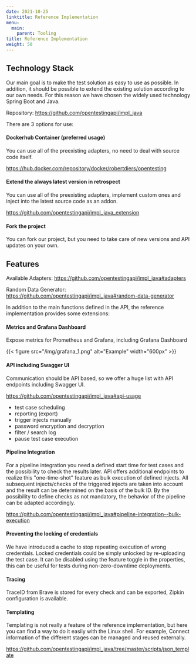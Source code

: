 ```yaml
---
date: 2021-10-25
linktitle: Reference Implementation
menu:
  main:
    parent: Tooling
title: Reference Implementation
weight: 50
---
```


## Technology Stack
Our main goal is to make the test solution as easy to use as possible. 
In addition, it should be possible to extend the existing solution according to our own needs. 
For this reason we have chosen the widely used technology Spring Boot and Java.

Repository:
<a href="https://github.com/opentestingapi/impl_java">https://github.com/opentestingapi/impl_java</a> 

There are 3 options for use:

#### Dockerhub Container (preferred usage)
You can use all of the preexisting adapters, no need to deal with source code itself.

<a href="https://hub.docker.com/repository/docker/robertdiers/opentesting">https://hub.docker.com/repository/docker/robertdiers/opentesting</a> 

#### Extend the always latest version in retrospect
You can use all of the preexisting adapters, implement custom ones and inject into the latest source code as an addon.

<a href="https://github.com/opentestingapi/impl_java_extension">https://github.com/opentestingapi/impl_java_extension</a> 

#### Fork the project
You can fork our project, but you need to take care of new versions and API updates on your own.

## Features

Available Adapters: <a href="https://github.com/opentestingapi/impl_java#adapters">https://github.com/opentestingapi/impl_java#adapters</a> 

Random Data Generator: <a href="https://github.com/opentestingapi/impl_java#random-data-generator">https://github.com/opentestingapi/impl_java#random-data-generator</a> 

In addition to the main functions defined in the API, the reference implementation provides some extensions:

#### Metrics and Grafana Dashboard
Expose metrics for Prometheus and Grafana, including Grafana Dashboard

{{< figure src="/img/grafana_1.png" alt="Example" width="600px" >}}

#### API including Swagger UI
Communication should be API based, so we offer a huge list with API endpoints including Swagger UI.

<a href="https://github.com/opentestingapi/impl_java#api-usage">https://github.com/opentestingapi/impl_java#api-usage</a>

* test case scheduling
* reporting (export)
* trigger injects manually
* password encryption and decryption
* filter / search log
* pause test case execution

#### Pipeline Integration
For a pipeline integration you need a defined start time for test cases and the possibility to check the results later.
API offers additional endpoints to realize this "one-time-shot" feature as bulk execution of defined injects.
All subsequent injects/checks of the triggered injects are taken into account and the result can be determined on the basis of the bulk ID. 
By the possibility to define checks as not mandatory, the behavior of the pipeline can be adapted accordingly.

<a href="https://github.com/opentestingapi/impl_java#pipeline-integration--bulk-execution">https://github.com/opentestingapi/impl_java#pipeline-integration--bulk-execution</a>

#### Preventing the locking of credentials
We have introduced a cache to stop repeating execution of wrong credentials.
Locked credentials could be simply unlocked by re-uploading the test case.
It can be disabled using the feature toggle in the properties, this can be useful for tests during non-zero-downtime deployments.

#### Tracing
TraceID from Brave is stored for every check and can be exported, Zipkin configuration is available.

#### Templating
Templating is not really a feature of the reference implementation, but here you can find a way to do it easily with the Linux shell.
For example, Connect information of the different stages can be managed and reused externally.

<a href="https://github.com/opentestingapi/impl_java/tree/master/scripts/json_template">https://github.com/opentestingapi/impl_java/tree/master/scripts/json_template</a>
